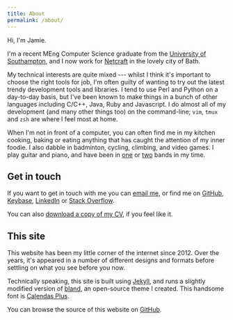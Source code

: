 ```yaml
---
title: About
permalink: /about/
---
```


Hi, I'm Jamie.

I'm a recent MEng Computer Science graduate from the [University of Southampton](http://www.ecs.soton.ac.uk/), and I now work for [Netcraft](https://www.netcraft.com/) in the lovely city of Bath.

My technical interests are quite mixed --- whilst I think it's important to choose the right tools for job, I'm often guilty of wanting to try out the latest trendy development tools and libraries. I tend to use Perl and Python on a day-to-day basis, but I've been known to make things in a bunch of other languages including C/C++, Java, Ruby and Javascript. I do almost all of my development (and many other things too) on the command-line; `vim`, `tmux` and `zsh` are where I feel most at home.

When I'm not in front of a computer, you can often find me in my kitchen cooking, baking or eating anything that has caught the attention of my inner foodie. I also dabble in badminton, cycling, climbing, and video games. I play guitar and piano, and have been in [one](https://open.spotify.com/artist/5fRcxUmyMxK33qAMXq31dT) or [two](https://soundcloud.com/danbradleyuk/sets/silent-rhapsody-covers-ep) bands in my time.

## Get in touch

If you want to get in touch with me you can [email me](mailto:jamie@jamiedavies.me), or find me on [GitHub](https://github.com/daviesjamie), [Keybase](https://keybase.io/daviesjamie), [LinkedIn](https://www.linkedin.com/in/daviesjamie/) or [Stack Overflow](http://stackoverflow.com/users/1398245/jamie).

You can also [download a copy of my CV](https://github.com/daviesjamie/curriculum-vitae/raw/master/cv.pdf), if you feel like it.

## This site

This website has been my little corner of the internet since 2012. Over the years, it's appeared in a number of different designs and formats before settling on what you see before you now.

Technically speaking, this site is built using [Jekyll](https://jekyllrb.com/), and runs a slightly modified version of [bland](https://github.com/daviesjamie/jekyll-bland), an open-source theme I created. This handsome font is [Calendas Plus](http://atipofoundry.com/fonts/calendas-plus).

You can browse the source of this website on [GitHub](https://github.com/daviesjamie/jamiedavies.me).
